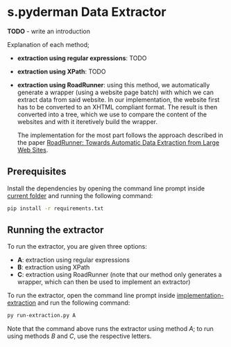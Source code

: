 # s.pyderman Data Extractor

__TODO__ - write an introduction

Explanation of each method;
* __extraction using regular expressions__: TODO
* __extraction using XPath__: TODO
* __extraction using RoadRunner__: using this method, we automatically generate a wrapper (using a website page batch) with which we can extract data from said website. In our implementation, the website first has to be converted to an XHTML compliant format. The result is then converted into a tree, which we use to compare the content of the websites and with it iteretively build the wrapper.

    The implementation for the most part follows the approach described in the paper [RoadRunner: Towards Automatic Data Extraction from Large Web Sites](http://vldb.org/conf/2001/P109.pdf).

## Prerequisites

Install the dependencies by opening the command line prompt inside [current folder](/pa2/) and running the following command:

```bash
pip install -r requirements.txt
```

## Running the extractor

To run the extractor, you are given three options:
* __A__: extraction using regular expressions
* __B__: extraction using XPath
* __C__: extraction using RoadRunner (note that our method only generates a wrapper, which can then be used to implement an extractor)

To run the extractor, open the command line prompt inside [implementation-extraction](/pa2/implementation-extraction/) and run the following command:

```bash
py run-extraction.py A
```

Note that the command above runs the extractor using method _A_; to run using methods _B_ and _C_, use the respective letters.